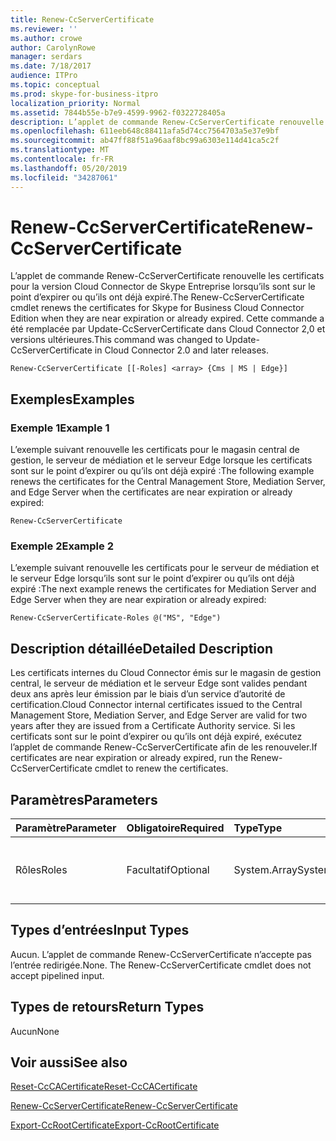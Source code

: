 ```yaml
---
title: Renew-CcServerCertificate
ms.reviewer: ''
ms.author: crowe
author: CarolynRowe
manager: serdars
ms.date: 7/18/2017
audience: ITPro
ms.topic: conceptual
ms.prod: skype-for-business-itpro
localization_priority: Normal
ms.assetid: 7844b55e-b7e9-4599-9962-f0322728405a
description: L’applet de commande Renew-CcServerCertificate renouvelle les certificats pour la version Cloud Connector de Skype Entreprise lorsqu’ils sont sur le point d’expirer ou qu’ils ont déjà expiré. Cette commande a été remplacée par Update-CcServerCertificate dans Cloud Connector 2,0 et versions ultérieures.
ms.openlocfilehash: 611eeb648c88411afa5d74cc7564703a5e37e9bf
ms.sourcegitcommit: ab47ff88f51a96aaf8bc99a6303e114d41ca5c2f
ms.translationtype: MT
ms.contentlocale: fr-FR
ms.lasthandoff: 05/20/2019
ms.locfileid: "34287061"
---
```

# <a name="renew-ccservercertificate"></a><span data-ttu-id="5143a-104">Renew-CcServerCertificate</span><span class="sxs-lookup"><span data-stu-id="5143a-104">Renew-CcServerCertificate</span></span>
 
<span data-ttu-id="5143a-105">L’applet de commande Renew-CcServerCertificate renouvelle les certificats pour la version Cloud Connector de Skype Entreprise lorsqu’ils sont sur le point d’expirer ou qu’ils ont déjà expiré.</span><span class="sxs-lookup"><span data-stu-id="5143a-105">The Renew-CcServerCertificate cmdlet renews the certificates for Skype for Business Cloud Connector Edition when they are near expiration or already expired.</span></span> <span data-ttu-id="5143a-106">Cette commande a été remplacée par Update-CcServerCertificate dans Cloud Connector 2,0 et versions ultérieures.</span><span class="sxs-lookup"><span data-stu-id="5143a-106">This command was changed to Update-CcServerCertificate in Cloud Connector 2.0 and later releases.</span></span> 
  
```
Renew-CcServerCertificate [[-Roles] <array> {Cms | MS | Edge}]
```

## <a name="examples"></a><span data-ttu-id="5143a-107">Exemples</span><span class="sxs-lookup"><span data-stu-id="5143a-107">Examples</span></span>
<span data-ttu-id="5143a-108"><a name="Examples"> </a></span><span class="sxs-lookup"><span data-stu-id="5143a-108"></span></span>

### <a name="example-1"></a><span data-ttu-id="5143a-109">Exemple 1</span><span class="sxs-lookup"><span data-stu-id="5143a-109">Example 1</span></span>

<span data-ttu-id="5143a-110">L’exemple suivant renouvelle les certificats pour le magasin central de gestion, le serveur de médiation et le serveur Edge lorsque les certificats sont sur le point d’expirer ou qu’ils ont déjà expiré :</span><span class="sxs-lookup"><span data-stu-id="5143a-110">The following example renews the certificates for the Central Management Store, Mediation Server, and Edge Server when the certificates are near expiration or already expired:</span></span>
  
```
Renew-CcServerCertificate
```

### <a name="example-2"></a><span data-ttu-id="5143a-111">Exemple 2</span><span class="sxs-lookup"><span data-stu-id="5143a-111">Example 2</span></span>

<span data-ttu-id="5143a-112">L’exemple suivant renouvelle les certificats pour le serveur de médiation et le serveur Edge lorsqu’ils sont sur le point d’expirer ou qu’ils ont déjà expiré :</span><span class="sxs-lookup"><span data-stu-id="5143a-112">The next example renews the certificates for Mediation Server and Edge Server when they are near expiration or already expired:</span></span>
  
```
Renew-CcServerCertificate-Roles @("MS", "Edge")
```

## <a name="detailed-description"></a><span data-ttu-id="5143a-113">Description détaillée</span><span class="sxs-lookup"><span data-stu-id="5143a-113">Detailed Description</span></span>
<span data-ttu-id="5143a-114"><a name="DetailedDescription"> </a></span><span class="sxs-lookup"><span data-stu-id="5143a-114"></span></span>

<span data-ttu-id="5143a-115">Les certificats internes du Cloud Connector émis sur le magasin de gestion central, le serveur de médiation et le serveur Edge sont valides pendant deux ans après leur émission par le biais d’un service d’autorité de certification.</span><span class="sxs-lookup"><span data-stu-id="5143a-115">Cloud Connector internal certificates issued to the Central Management Store, Mediation Server, and Edge Server are valid for two years after they are issued from a Certificate Authority service.</span></span> <span data-ttu-id="5143a-116">Si les certificats sont sur le point d’expirer ou qu’ils ont déjà expiré, exécutez l’applet de commande Renew-CcServerCertificate afin de les renouveler.</span><span class="sxs-lookup"><span data-stu-id="5143a-116">If certificates are near expiration or already expired, run the Renew-CcServerCertificate cmdlet to renew the certificates.</span></span> 
  
## <a name="parameters"></a><span data-ttu-id="5143a-117">Paramètres</span><span class="sxs-lookup"><span data-stu-id="5143a-117">Parameters</span></span>
<span data-ttu-id="5143a-118"><a name="DetailedDescription"> </a></span><span class="sxs-lookup"><span data-stu-id="5143a-118"></span></span>

|<span data-ttu-id="5143a-119">**Paramètre**</span><span class="sxs-lookup"><span data-stu-id="5143a-119">**Parameter**</span></span>|<span data-ttu-id="5143a-120">**Obligatoire**</span><span class="sxs-lookup"><span data-stu-id="5143a-120">**Required**</span></span>|<span data-ttu-id="5143a-121">**Type**</span><span class="sxs-lookup"><span data-stu-id="5143a-121">**Type**</span></span>|<span data-ttu-id="5143a-122">**Description**</span><span class="sxs-lookup"><span data-stu-id="5143a-122">**Description**</span></span>|
|:-----|:-----|:-----|:-----|
|<span data-ttu-id="5143a-123">Rôles</span><span class="sxs-lookup"><span data-stu-id="5143a-123">Roles</span></span>  <br/> |<span data-ttu-id="5143a-124">Facultatif</span><span class="sxs-lookup"><span data-stu-id="5143a-124">Optional</span></span>  <br/> |<span data-ttu-id="5143a-125">System.Array</span><span class="sxs-lookup"><span data-stu-id="5143a-125">System.Array</span></span>  <br/> | <span data-ttu-id="5143a-126">Série de rôles des serveurs de Cloud Connector.</span><span class="sxs-lookup"><span data-stu-id="5143a-126">Array of Cloud Connector server roles.</span></span> <br/> |
   
## <a name="input-types"></a><span data-ttu-id="5143a-127">Types d’entrées</span><span class="sxs-lookup"><span data-stu-id="5143a-127">Input Types</span></span>
<span data-ttu-id="5143a-128"><a name="InputTypes"> </a></span><span class="sxs-lookup"><span data-stu-id="5143a-128"></span></span>

<span data-ttu-id="5143a-p104">Aucun. L’applet de commande Renew-CcServerCertificate n’accepte pas l’entrée redirigée.</span><span class="sxs-lookup"><span data-stu-id="5143a-p104">None. The Renew-CcServerCertificate cmdlet does not accept pipelined input.</span></span>
  
## <a name="return-types"></a><span data-ttu-id="5143a-131">Types de retours</span><span class="sxs-lookup"><span data-stu-id="5143a-131">Return Types</span></span>
<span data-ttu-id="5143a-132"><a name="ReturnTypes"> </a></span><span class="sxs-lookup"><span data-stu-id="5143a-132"></span></span>

<span data-ttu-id="5143a-133">Aucun</span><span class="sxs-lookup"><span data-stu-id="5143a-133">None</span></span>
  
## <a name="see-also"></a><span data-ttu-id="5143a-134">Voir aussi</span><span class="sxs-lookup"><span data-stu-id="5143a-134">See also</span></span>
<span data-ttu-id="5143a-135"><a name="ReturnTypes"> </a></span><span class="sxs-lookup"><span data-stu-id="5143a-135"></span></span>

[<span data-ttu-id="5143a-136">Reset-CcCACertificate</span><span class="sxs-lookup"><span data-stu-id="5143a-136">Reset-CcCACertificate</span></span>](reset-cccacertificate.md)
  
[<span data-ttu-id="5143a-137">Renew-CcServerCertificate</span><span class="sxs-lookup"><span data-stu-id="5143a-137">Renew-CcServerCertificate</span></span>](renew-ccservercertificate.md)
  
[<span data-ttu-id="5143a-138">Export-CcRootCertificate</span><span class="sxs-lookup"><span data-stu-id="5143a-138">Export-CcRootCertificate</span></span>](export-ccrootcertificate.md)
  

